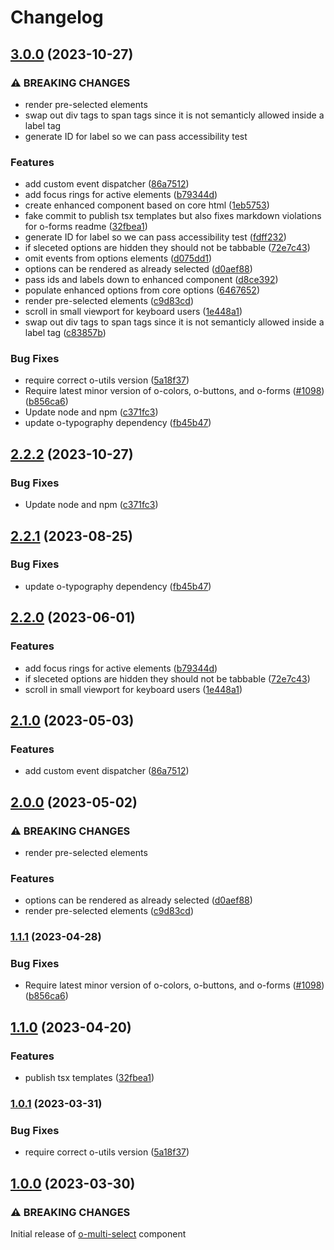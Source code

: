 # Changelog

## [3.0.0](https://github.com/Financial-Times/origami/compare/o-multi-select-v2.2.2...o-multi-select-v3.0.0) (2023-10-27)


### ⚠ BREAKING CHANGES

* render pre-selected elements
* swap out div tags to span tags since it is not semanticly allowed inside a label tag
* generate ID for label so we can pass accessibility test

### Features

* add custom event dispatcher ([86a7512](https://github.com/Financial-Times/origami/commit/86a7512250ca0148a59302b681ed6ac4981a2206))
* add focus rings for active elements ([b79344d](https://github.com/Financial-Times/origami/commit/b79344dffb464001ef7e9582b3ccf05a96770112))
* create enhanced component based on core html ([1eb5753](https://github.com/Financial-Times/origami/commit/1eb575347b43dc884addeda4fb0dcb8058247bb6))
* fake commit to publish tsx templates but also fixes markdown violations for o-forms readme ([32fbea1](https://github.com/Financial-Times/origami/commit/32fbea121920d943f62f0ae3f6707bc9832bd3e6))
* generate ID for label so we can pass accessibility test ([fdff232](https://github.com/Financial-Times/origami/commit/fdff2325fd2775a8f9b531d5356b4c9426de1b87))
* if sleceted options are hidden they should not be tabbable ([72e7c43](https://github.com/Financial-Times/origami/commit/72e7c4357030b3e5c2fc6ee0bfec7208dfb72db5))
* omit events from options elements ([d075dd1](https://github.com/Financial-Times/origami/commit/d075dd168a23951a3a678d4c008e2e0783bf9380))
* options can be rendered as already selected ([d0aef88](https://github.com/Financial-Times/origami/commit/d0aef88a222516661819bd70a17b871ea14f12bb))
* pass ids and labels down to enhanced component ([d8ce392](https://github.com/Financial-Times/origami/commit/d8ce392e7f17b125dfa50f63652a5c9f31705bb5))
* populate enhanced options from core options ([6467652](https://github.com/Financial-Times/origami/commit/646765204f29ad0ead1b7ed618cdcc32cc9318dc))
* render pre-selected elements ([c9d83cd](https://github.com/Financial-Times/origami/commit/c9d83cd7c3dd86d6b67fa92a9acaee5c958865f3))
* scroll in small viewport for keyboard users ([1e448a1](https://github.com/Financial-Times/origami/commit/1e448a18c394116f13caf4e67882c7acda2f828a))
* swap out div tags to span tags since it is not semanticly allowed inside a label tag ([c83857b](https://github.com/Financial-Times/origami/commit/c83857b2ee38ca75ee004436e09908ec2362fe61))


### Bug Fixes

* require correct o-utils version ([5a18f37](https://github.com/Financial-Times/origami/commit/5a18f377ede852ed0b0c35707f69bfdb9537763c))
* Require latest minor version of o-colors, o-buttons, and o-forms ([#1098](https://github.com/Financial-Times/origami/issues/1098)) ([b856ca6](https://github.com/Financial-Times/origami/commit/b856ca66c9ec555f3c70833ffa35cb05cd19841f))
* Update node and npm ([c371fc3](https://github.com/Financial-Times/origami/commit/c371fc3f7f2d66266dbca95862ecef3ddeb1f339))
* update o-typography dependency  ([fb45b47](https://github.com/Financial-Times/origami/commit/fb45b47274241ea828f7dd50233441a76a215a51))

## [2.2.2](https://github.com/Financial-Times/origami/compare/o-multi-select-v2.2.1...o-multi-select-v2.2.2) (2023-10-27)


### Bug Fixes

* Update node and npm ([c371fc3](https://github.com/Financial-Times/origami/commit/c371fc3f7f2d66266dbca95862ecef3ddeb1f339))

## [2.2.1](https://github.com/Financial-Times/origami/compare/o-multi-select-v2.2.0...o-multi-select-v2.2.1) (2023-08-25)


### Bug Fixes

* update o-typography dependency  ([fb45b47](https://github.com/Financial-Times/origami/commit/fb45b47274241ea828f7dd50233441a76a215a51))

## [2.2.0](https://www.github.com/Financial-Times/origami/compare/o-multi-select-v2.1.0...o-multi-select-v2.2.0) (2023-06-01)


### Features

* add focus rings for active elements ([b79344d](https://www.github.com/Financial-Times/origami/commit/b79344dffb464001ef7e9582b3ccf05a96770112))
* if sleceted options are hidden they should not be tabbable ([72e7c43](https://www.github.com/Financial-Times/origami/commit/72e7c4357030b3e5c2fc6ee0bfec7208dfb72db5))
* scroll in small viewport for keyboard users ([1e448a1](https://www.github.com/Financial-Times/origami/commit/1e448a18c394116f13caf4e67882c7acda2f828a))

## [2.1.0](https://www.github.com/Financial-Times/origami/compare/o-multi-select-v2.0.0...o-multi-select-v2.1.0) (2023-05-03)


### Features

* add custom event dispatcher ([86a7512](https://www.github.com/Financial-Times/origami/commit/86a7512250ca0148a59302b681ed6ac4981a2206))

## [2.0.0](https://www.github.com/Financial-Times/origami/compare/o-multi-select-v1.1.1...o-multi-select-v2.0.0) (2023-05-02)


### ⚠ BREAKING CHANGES

* render pre-selected elements

### Features

* options can be rendered as already selected ([d0aef88](https://www.github.com/Financial-Times/origami/commit/d0aef88a222516661819bd70a17b871ea14f12bb))
* render pre-selected elements ([c9d83cd](https://www.github.com/Financial-Times/origami/commit/c9d83cd7c3dd86d6b67fa92a9acaee5c958865f3))

### [1.1.1](https://www.github.com/Financial-Times/origami/compare/o-multi-select-v1.1.0...o-multi-select-v1.1.1) (2023-04-28)


### Bug Fixes

* Require latest minor version of o-colors, o-buttons, and o-forms ([#1098](https://www.github.com/Financial-Times/origami/issues/1098)) ([b856ca6](https://www.github.com/Financial-Times/origami/commit/b856ca66c9ec555f3c70833ffa35cb05cd19841f))

## [1.1.0](https://www.github.com/Financial-Times/origami/compare/o-multi-select-v1.0.1...o-multi-select-v1.1.0) (2023-04-20)


### Features

* publish tsx templates ([32fbea1](https://www.github.com/Financial-Times/origami/commit/32fbea121920d943f62f0ae3f6707bc9832bd3e6))

### [1.0.1](https://www.github.com/Financial-Times/origami/compare/o-multi-select-v1.0.0...o-multi-select-v1.0.1) (2023-03-31)


### Bug Fixes

* require correct o-utils version ([5a18f37](https://www.github.com/Financial-Times/origami/commit/5a18f377ede852ed0b0c35707f69bfdb9537763c))

## [1.0.0](https://www.github.com/Financial-Times/origami/compare/o-multi-select-v0.0.0...o-multi-select-v1.0.0) (2023-03-30)

### ⚠ BREAKING CHANGES

Initial release of [o-multi-select](./README.md) component
